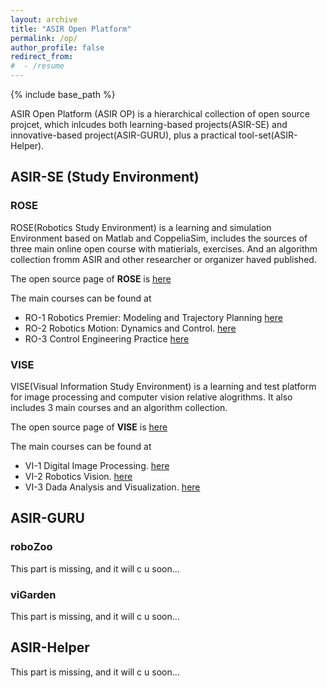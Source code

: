 ```yaml
---
layout: archive
title: "ASIR Open Platform"
permalink: /op/
author_profile: false
redirect_from:
#  - /resume
---
```

{% include base_path %}


ASIR Open Platform (ASIR OP) is a hierarchical collection of open source projcet, which inlcudes both learning-based projects(ASIR-SE) and innovative-based project(ASIR-GURU), plus a practical tool-set(ASIR-Helper). 

## ASIR-SE (Study Environment)
### ROSE

ROSE(Robotics Study Environment) is a learning and simulation Environment based on Matlab and CoppeliaSim, includes the sources of three main online open course with matierials, exercises.
And an algorithm collection fromm ASIR and other researcher or organizer haved published. 

The open source page of **ROSE** is [here](https://github.com/xiangwu/ROSE) 

The main courses can be found at
- RO-1 Robotics Premier: Modeling and Trajectory Planning [here](/teaching/ro1-2025)
- RO-2 Robotics Motion: Dynamics and Control. [here](/teaching/ro1-2025)
- RO-3 Control Engineering Practice [here]()



  
### VISE
VISE(Visual Information Study Environment) is a learning and test platform for image processing and computer vision relative alogrithms. It also includes 3 main courses and an algorithm collection. 

The open source page of **VISE** is [here](https://github.com/xiangwu/VISE) 

The main courses can be found at
- VI-1 Digital Image Processing. [here]()
- VI-2 Robotics Vision. [here]()
- VI-3 Dada Analysis and Visualization. [here]()

## ASIR-GURU

### roboZoo
This part is missing, and it will c u soon...

### viGarden
This part is missing, and it will c u soon...

## ASIR-Helper
This part is missing, and it will c u soon...
